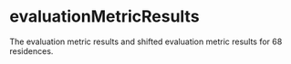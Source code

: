 # evaluationMetricResults

The evaluation metric results and shifted evaluation metric results for 68 residences.

